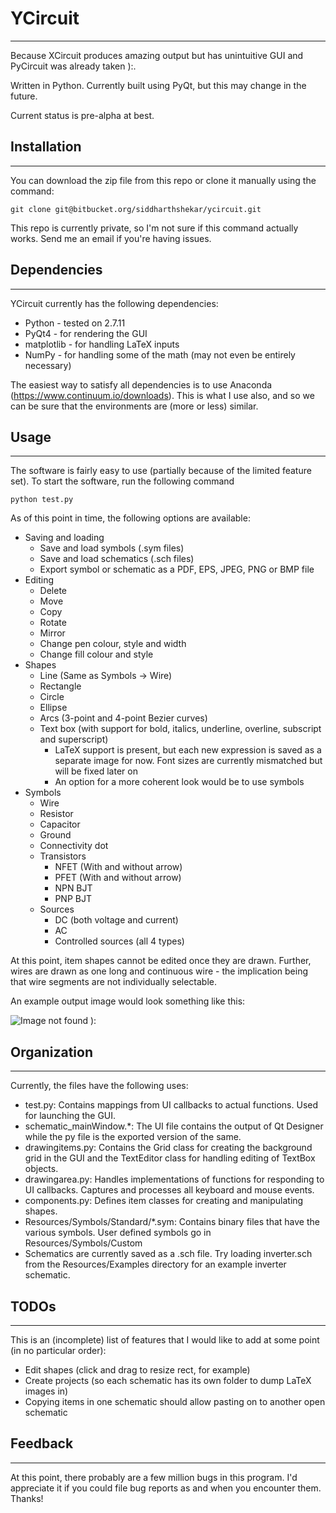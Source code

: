 # YCircuit #
-------------------------------------------------------------------------------

Because XCircuit produces amazing output but has unintuitive GUI and PyCircuit was already taken ):.

Written in Python. Currently built using PyQt, but this may change in the future.

Current status is pre-alpha at best.

## Installation ##
-------------------------------------------------------------------------------

You can download the zip file from this repo or clone it manually using the command:

`git clone git@bitbucket.org/siddharthshekar/ycircuit.git`

This repo is currently private, so I'm not sure if this command actually works. Send me an email if you're having issues.

## Dependencies ##
-------------------------------------------------------------------------------

YCircuit currently has the following dependencies:

  * Python - tested on 2.7.11
  * PyQt4 - for rendering the GUI
  * matplotlib - for handling LaTeX inputs
  * NumPy - for handling some of the math (may not even be entirely necessary)

The easiest way to satisfy all dependencies is to use Anaconda (<https://www.continuum.io/downloads>). This is what I use also, and so we can be sure that the environments are (more or less) similar.

## Usage ##
-------------------------------------------------------------------------------

The software is fairly easy to use (partially because of the limited feature set). To start the software, run the following command

`python test.py`

As of this point in time, the following options are available:

  * Saving and loading
    * Save and load symbols (.sym files)
    * Save and load schematics (.sch files)
    * Export symbol or schematic as a PDF, EPS, JPEG, PNG or BMP file
  * Editing
    * Delete
    * Move
    * Copy
    * Rotate
    * Mirror
    * Change pen colour, style and width
    * Change fill colour and style
  * Shapes
    * Line (Same as Symbols -> Wire)
    * Rectangle
    * Circle
    * Ellipse
    * Arcs (3-point and 4-point Bezier curves)
    * Text box (with support for bold, italics, underline, overline, subscript and superscript)
        * LaTeX support is present, but each new expression is saved as a separate image for now. Font sizes are currently mismatched but will be fixed later on
        * An option for a more coherent look would be to use symbols
  * Symbols
    * Wire
    * Resistor
    * Capacitor
    * Ground
    * Connectivity dot
    * Transistors
        * NFET (With and without arrow)
        * PFET (With and without arrow)
        * NPN BJT
        * PNP BJT
    * Sources
        * DC (both voltage and current)
        * AC
        * Controlled sources (all 4 types)

At this point, item shapes cannot be edited once they are drawn. Further, wires are drawn as one long and continuous wire - the implication being that wire segments are not individually selectable.

An example output image would look something like this:

![Image not found ):](https://bitbucket.org/siddharthshekar/ycircuit/raw/master/Resources/Examples/Inverter/inverter_lowRes.png "Such a pretty inverter!")

## Organization ##
-------------------------------------------------------------------------------

Currently, the files have the following uses:

  * test.py: Contains mappings from UI callbacks to actual functions. Used for launching the GUI.
  * schematic_mainWindow.*: The UI file contains the output of Qt Designer while the py file is the exported version of the same.
  * drawingitems.py: Contains the Grid class for creating the background grid in the GUI and the TextEditor class for handling editing of TextBox objects.
  * drawingarea.py: Handles implementations of functions for responding to UI callbacks. Captures and processes all keyboard and mouse events.
  * components.py: Defines item classes for creating and manipulating shapes.
  * Resources/Symbols/Standard/*.sym: Contains binary files that have the various symbols. User defined symbols go in Resources/Symbols/Custom
  * Schematics are currently saved as a .sch file. Try loading inverter.sch from the Resources/Examples directory for an example inverter schematic.

## TODOs ##
-------------------------------------------------------------------------------

This is an (incomplete) list of features that I would like to add at some point (in no particular order):

  * Edit shapes (click and drag to resize rect, for example)
  * Create projects (so each schematic has its own folder to dump LaTeX images in)
  * Copying items in one schematic should allow pasting on to another open schematic

## Feedback ##
-------------------------------------------------------------------------------

At this point, there probably are a few million bugs in this program. I'd appreciate it if you could file bug reports as and when you encounter them. Thanks!
